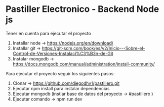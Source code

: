 # Pastiller Electronico - Backend Node js

Tener en cuenta para ejecutar el proyecto

1. Installar node -> https://nodejs.org/en/download/
2. Installar git -> https://git-scm.com/book/es/v2/Inicio---Sobre-el-Control-de-Versiones-Instalaci%C3%B3n-de-Git
3. Instalar mongodb -> https://docs.mongodb.com/manual/administration/install-community/

Para ejecutar el proyecto seguir los siguientes pasos:

1. Clonar -> https://github.com/diegodhv1/pastillero.git
2. Ejecutar npm install para instalar dependencias
3. Ejecutar mongodb (instlar base de datos del proyecto -> #pastillero )
4. Ejecutar comando -> npm run dev

